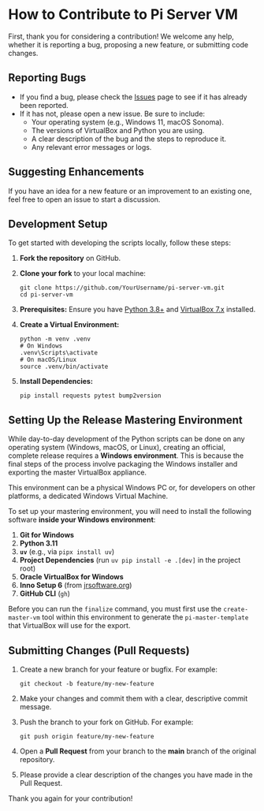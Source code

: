 # How to Contribute to Pi Server VM

First, thank you for considering a contribution! We welcome any help, whether it is reporting a bug, proposing a new feature, or submitting code changes.

## Reporting Bugs

- If you find a bug, please check the [Issues](https://github.com/HenkVanHoek/pi-server-vm/issues) page to see if it has already been reported.
- If it has not, please open a new issue. Be sure to include:
    - Your operating system (e.g., Windows 11, macOS Sonoma).
    - The versions of VirtualBox and Python you are using.
    - A clear description of the bug and the steps to reproduce it.
    - Any relevant error messages or logs.

## Suggesting Enhancements

If you have an idea for a new feature or an improvement to an existing one, feel free to open an issue to start a discussion.

## Development Setup

To get started with developing the scripts locally, follow these steps:

1.  **Fork the repository** on GitHub.
2.  **Clone your fork** to your local machine:

        git clone https://github.com/YourUsername/pi-server-vm.git
        cd pi-server-vm

3.  **Prerequisites:** Ensure you have [Python 3.8+](https://www.python.org/) and [VirtualBox 7.x](https://www.virtualbox.org/wiki/Downloads) installed.
4.  **Create a Virtual Environment:**

        python -m venv .venv
        # On Windows
        .venv\Scripts\activate
        # On macOS/Linux
        source .venv/bin/activate

5.  **Install Dependencies:**

        pip install requests pytest bump2version

## Setting Up the Release Mastering Environment

While day-to-day development of the Python scripts can be done on any operating system (Windows, macOS, or Linux), creating an official, complete release requires a **Windows environment**. This is because the final steps of the process involve packaging the Windows installer and exporting the master VirtualBox appliance.

This environment can be a physical Windows PC or, for developers on other platforms, a dedicated Windows Virtual Machine.

To set up your mastering environment, you will need to install the following software **inside your Windows environment**:

1.  **Git for Windows**
2.  **Python 3.11**
3.  **`uv`** (e.g., via `pipx install uv`)
4.  **Project Dependencies** (run `uv pip install -e .[dev]` in the project root)
5.  **Oracle VirtualBox for Windows**
6.  **Inno Setup 6** (from [jrsoftware.org](https://jrsoftware.org/isinfo.php))
7.  **GitHub CLI** (`gh`)

Before you can run the `finalize` command, you must first use the `create-master-vm` tool within this environment to generate the `pi-master-template` that VirtualBox will use for the export.

## Submitting Changes (Pull Requests)

1.  Create a new branch for your feature or bugfix. For example:

        git checkout -b feature/my-new-feature

2.  Make your changes and commit them with a clear, descriptive commit message.
3.  Push the branch to your fork on GitHub. For example:

        git push origin feature/my-new-feature

4.  Open a **Pull Request** from your branch to the **main** branch of the original repository.
5.  Please provide a clear description of the changes you have made in the Pull Request.

Thank you again for your contribution!
